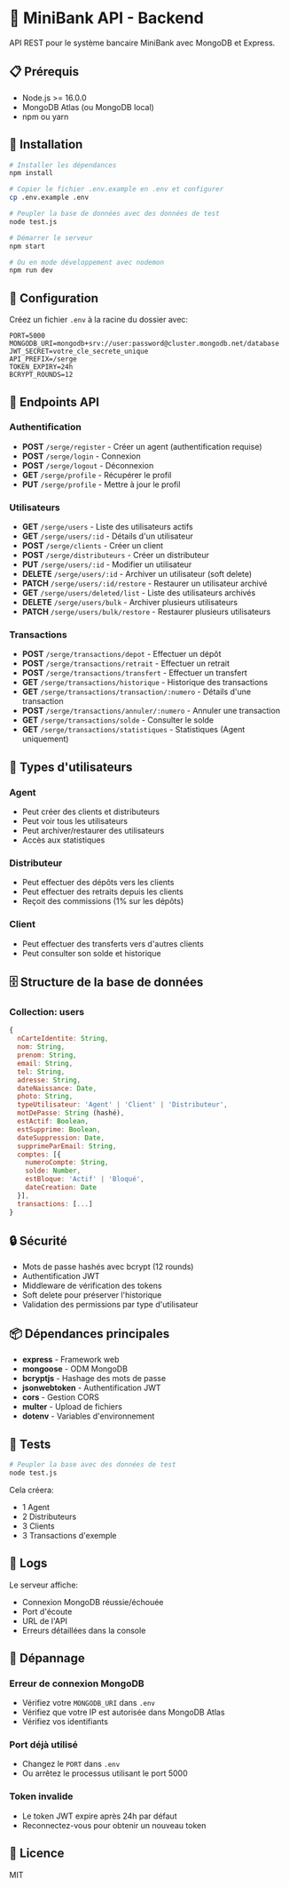 # 🏦 MiniBank API - Backend

API REST pour le système bancaire MiniBank avec MongoDB et Express.

## 📋 Prérequis

- Node.js >= 16.0.0
- MongoDB Atlas (ou MongoDB local)
- npm ou yarn

## 🚀 Installation

```bash
# Installer les dépendances
npm install

# Copier le fichier .env.example en .env et configurer
cp .env.example .env

# Peupler la base de données avec des données de test
node test.js

# Démarrer le serveur
npm start

# Ou en mode développement avec nodemon
npm run dev
```

## 🔧 Configuration

Créez un fichier `.env` à la racine du dossier avec:

```env
PORT=5000
MONGODB_URI=mongodb+srv://user:password@cluster.mongodb.net/database
JWT_SECRET=votre_cle_secrete_unique
API_PREFIX=/serge
TOKEN_EXPIRY=24h
BCRYPT_ROUNDS=12
```

## 📡 Endpoints API

### Authentification

- **POST** `/serge/register` - Créer un agent (authentification requise)
- **POST** `/serge/login` - Connexion
- **POST** `/serge/logout` - Déconnexion
- **GET** `/serge/profile` - Récupérer le profil
- **PUT** `/serge/profile` - Mettre à jour le profil

### Utilisateurs

- **GET** `/serge/users` - Liste des utilisateurs actifs
- **GET** `/serge/users/:id` - Détails d'un utilisateur
- **POST** `/serge/clients` - Créer un client
- **POST** `/serge/distributeurs` - Créer un distributeur
- **PUT** `/serge/users/:id` - Modifier un utilisateur
- **DELETE** `/serge/users/:id` - Archiver un utilisateur (soft delete)
- **PATCH** `/serge/users/:id/restore` - Restaurer un utilisateur archivé
- **GET** `/serge/users/deleted/list` - Liste des utilisateurs archivés
- **DELETE** `/serge/users/bulk` - Archiver plusieurs utilisateurs
- **PATCH** `/serge/users/bulk/restore` - Restaurer plusieurs utilisateurs

### Transactions

- **POST** `/serge/transactions/depot` - Effectuer un dépôt
- **POST** `/serge/transactions/retrait` - Effectuer un retrait
- **POST** `/serge/transactions/transfert` - Effectuer un transfert
- **GET** `/serge/transactions/historique` - Historique des transactions
- **GET** `/serge/transactions/transaction/:numero` - Détails d'une transaction
- **POST** `/serge/transactions/annuler/:numero` - Annuler une transaction
- **GET** `/serge/transactions/solde` - Consulter le solde
- **GET** `/serge/transactions/statistiques` - Statistiques (Agent uniquement)

## 👥 Types d'utilisateurs

### Agent
- Peut créer des clients et distributeurs
- Peut voir tous les utilisateurs
- Peut archiver/restaurer des utilisateurs
- Accès aux statistiques

### Distributeur
- Peut effectuer des dépôts vers les clients
- Peut effectuer des retraits depuis les clients
- Reçoit des commissions (1% sur les dépôts)

### Client
- Peut effectuer des transferts vers d'autres clients
- Peut consulter son solde et historique

## 🗄️ Structure de la base de données

### Collection: users

```javascript
{
  nCarteIdentite: String,
  nom: String,
  prenom: String,
  email: String,
  tel: String,
  adresse: String,
  dateNaissance: Date,
  photo: String,
  typeUtilisateur: 'Agent' | 'Client' | 'Distributeur',
  motDePasse: String (hashé),
  estActif: Boolean,
  estSupprime: Boolean,
  dateSuppression: Date,
  supprimeParEmail: String,
  comptes: [{
    numeroCompte: String,
    solde: Number,
    estBloque: 'Actif' | 'Bloqué',
    dateCreation: Date
  }],
  transactions: [...]
}
```

## 🔒 Sécurité

- Mots de passe hashés avec bcrypt (12 rounds)
- Authentification JWT
- Middleware de vérification des tokens
- Soft delete pour préserver l'historique
- Validation des permissions par type d'utilisateur

## 📦 Dépendances principales

- **express** - Framework web
- **mongoose** - ODM MongoDB
- **bcryptjs** - Hashage des mots de passe
- **jsonwebtoken** - Authentification JWT
- **cors** - Gestion CORS
- **multer** - Upload de fichiers
- **dotenv** - Variables d'environnement

## 🧪 Tests

```bash
# Peupler la base avec des données de test
node test.js
```

Cela créera:
- 1 Agent
- 2 Distributeurs
- 3 Clients
- 3 Transactions d'exemple

## 📝 Logs

Le serveur affiche:
- Connexion MongoDB réussie/échouée
- Port d'écoute
- URL de l'API
- Erreurs détaillées dans la console

## 🐛 Dépannage

### Erreur de connexion MongoDB
- Vérifiez votre `MONGODB_URI` dans `.env`
- Vérifiez que votre IP est autorisée dans MongoDB Atlas
- Vérifiez vos identifiants

### Port déjà utilisé
- Changez le `PORT` dans `.env`
- Ou arrêtez le processus utilisant le port 5000

### Token invalide
- Le token JWT expire après 24h par défaut
- Reconnectez-vous pour obtenir un nouveau token

## 📄 Licence

MIT
